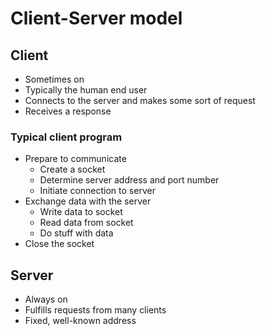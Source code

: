 # Client-Server model
## Client
* Sometimes on
* Typically the human end user
* Connects to the server and makes some sort of request
* Receives a response
### Typical client program
* Prepare to communicate
	* Create a socket
	* Determine server address and port number
	* Initiate connection to server
* Exchange data with the server
	* Write data to socket
	* Read data from socket
	* Do stuff with data
* Close the socket
## Server
* Always on
* Fulfills requests from many clients
* Fixed, well-known address
